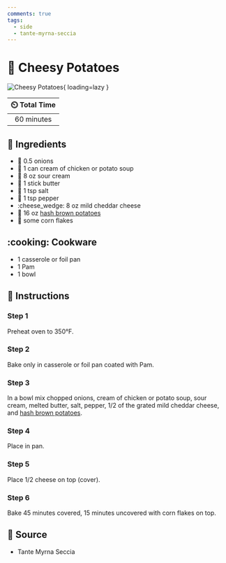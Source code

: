 ```yaml
---
comments: true
tags:
  - side
  - tante-myrna-seccia
---
```

# :potato: Cheesy Potatoes

![Cheesy Potatoes](../assets/images/cheesy-potatoes.jpg){ loading=lazy }

| :timer_clock: Total Time |
|:-----------------------: |
| 60 minutes |

## :salt: Ingredients

- :onion: 0.5 onions
- :canned_food: 1 can cream of chicken or potato soup
- :rice: 8 oz sour cream
- :butter: 1 stick butter
- :salt: 1 tsp salt
- :salt: 1 tsp pepper
- :cheese_wedge: 8 oz mild cheddar cheese
- :potato: 16 oz [hash brown potatoes][1]
- :bowl_with_spoon: some corn flakes

## :cooking: Cookware

- 1 casserole or foil pan
- 1 Pam
- 1 bowl

## :pencil: Instructions

### Step 1

Preheat oven to 350°F.

### Step 2

Bake only in casserole or foil pan coated with Pam.

### Step 3

In a bowl mix chopped onions, cream of chicken or potato soup, sour cream, melted butter, salt, pepper, 1/2 of the
grated mild cheddar cheese, and [hash brown potatoes][1].

### Step 4

Place in pan.

### Step 5

Place 1/2 cheese on top (cover).

### Step 6

Bake 45 minutes covered, 15 minutes uncovered with corn flakes on top.

## :link: Source

- Tante Myrna Seccia

[1]: <../breakfast/hash-browns.md>
